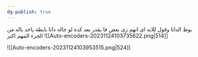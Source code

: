 ```yaml
---
dg-publish: true
---
```

بوظ الداتا 
وقول للايه اى انهم زى بعض
فا يقدر بعد كدة لو جاله داتا بايظة ياخد باله من الجزء المهم اكتر
![[Auto-encoders-20231124103735622.png|514]]

![[Auto-encoders-20231124103953515.png|524]]

